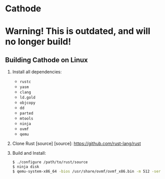 # Cathode
# Warning! This is outdated, and will no longer build!

## Building Cathode on Linux

1. Install all dependencies:
	* `rustc`
	* `yasm`
	* `clang`
	* `ld.gold`
	* `objcopy`
	* `dd`
	* `parted`
	* `mtools`
	* `ninja`
	* `ovmf`
	* `qemu`

2. Clone Rust [source]
[source]: https://github.com/rust-lang/rust

3. Build and Install:
	```sh
	$ ./configure /path/to/rust/source
	$ ninja disk
	$ qemu-system-x86_64 -bios /usr/share/ovmf/ovmf_x86.bin -m 512 -serial stdio build/disk.img
	```
